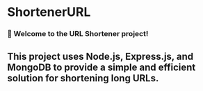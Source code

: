 # ShortenerURL

<h3>🚀 Welcome to the URL Shortener project!</h3><be>
<h2>This project uses Node.js, Express.js, and MongoDB to provide a simple and efficient solution for shortening long URLs.</h2> <br>




